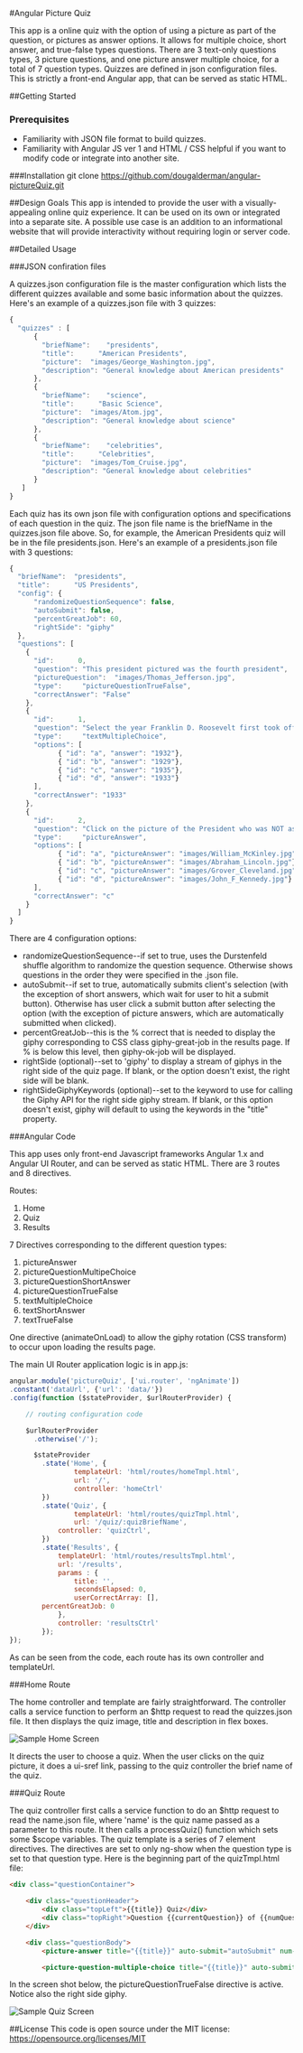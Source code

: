 #Angular Picture Quiz

This app is a online quiz with the option of using a picture as part of the question, or pictures as answer options. It allows for multiple choice, short answer, and true-false types questions. There are 3 text-only questions types, 3 picture questions, and one picture answer multiple choice, for a total of 7 question types. Quizzes are defined in json configuration files. This is strictly a front-end Angular app, that can be served as static HTML.

##Getting Started
### Prerequisites
- Familiarity with JSON file format to build quizzes.
- Familiarity with Angular JS ver 1 and HTML / CSS helpful if you want to modify code or integrate into another site.

###Installation
 git clone https://github.com/dougalderman/angular-pictureQuiz.git

##Design Goals
This app is intended to provide the user with a visually-appealing online quiz experience. It can be used on its own or integrated into a separate site. A possible use case is an addition to an informational website that will provide interactivity without requiring login or server code.

##Detailed Usage

###JSON confiration files

A quizzes.json configuration file is the master configuration which lists the different quizzes available and some basic information about the quizzes. Here's an example of a quizzes.json file with 3 quizzes:

```javascript
{
  "quizzes" : [
      {
        "briefName": 	"presidents",
        "title":      "American Presidents",
        "picture":	"images/George_Washington.jpg",
        "description": "General knowledge about American presidents"
      },
      {
        "briefName": 	"science",
        "title":      "Basic Science",
        "picture":	"images/Atom.jpg",
        "description": "General knowledge about science"
      },
      {
        "briefName": 	"celebrities",
        "title":      "Celebrities",
        "picture":	"images/Tom_Cruise.jpg",
        "description": "General knowledge about celebrities"
      }
   ]
}
```

Each quiz has its own json file with configuration options and specifications of each question in the quiz. The json file name is the briefName in the quizzes.json file above. So, for example, the American Presidents quiz will be in the file presidents.json. Here's an example of a presidents.json file with 3 questions:

```javascript
{
  "briefName": 	"presidents",
  "title":      "US Presidents",
  "config": {
      "randomizeQuestionSequence": false,
      "autoSubmit": false,
      "percentGreatJob": 60,
      "rightSide": "giphy"
  },
  "questions": [
    {
      "id":      0,
      "question": "This president pictured was the fourth president",
	  "pictureQuestion":  "images/Thomas_Jefferson.jpg",
      "type":     "pictureQuestionTrueFalse",
      "correctAnswer": "False"
    },
    {
      "id":      1,
      "question": "Select the year Franklin D. Roosevelt first took office as president",
      "type":     "textMultipleChoice",
	  "options": [
            { "id": "a", "answer": "1932"},
            { "id": "b", "answer": "1929"},
            { "id": "c", "answer": "1935"},
            { "id": "d", "answer": "1933"}
	  ],		
      "correctAnswer": "1933"
    },
    {
      "id":      2,
      "question": "Click on the picture of the President who was NOT assassinated while in office",
      "type":     "pictureAnswer",
	  "options": [
            { "id": "a", "pictureAnswer": "images/William_McKinley.jpg"},
            { "id": "b", "pictureAnswer": "images/Abraham_Lincoln.jpg"},
            { "id": "c", "pictureAnswer": "images/Grover_Cleveland.jpg" },
            { "id": "d", "pictureAnswer": "images/John_F_Kennedy.jpg"}
	  ],		
      "correctAnswer": "c"
    }
  ]
}
```	
    
There are 4 configuration options:

 - randomizeQuestionSequence--if set to true, uses the Durstenfeld  shuffle algorithm to randomize the question sequence. Otherwise shows questions in the order they were specified in the .json file.
 - autoSubmit--if set to true, automatically submits client's selection (with the exception of short answers, which wait for user to hit a submit button). Otherwise has user click a submit button after selecting the option (with the exception of picture answers, which are automatically submitted when clicked).
 - percentGreatJob--this is the % correct that is needed to display the giphy corresponding to CSS class giphy-great-job in the results page. If % is below this level, then giphy-ok-job will be displayed.
 - rightSide (optional)--set to 'giphy' to display a stream of giphys in the right side of the quiz page. If blank, or the option doesn't exist, the right side will be blank.
 - rightSideGiphyKeywords (optional)--set to the keyword to use for calling the Giphy API for the right side giphy stream. If blank, or this option doesn't exist, giphy will default to using the keywords in the "title" property.



###Angular Code

This app uses only front-end Javascript frameworks Angular 1.x and Angular UI Router, and can be served as static HTML. There are 3 routes and 8 directives.

Routes:

 1. Home
 2. Quiz
 3. Results

7 Directives corresponding to the different question types:

 1. pictureAnswer
 2. pictureQuestionMultipeChoice
 3. pictureQuestionShortAnswer
 4. pictureQuestionTrueFalse
 5. textMultipleChoice
 6. textShortAnswer
 7. textTrueFalse

One directive (animateOnLoad) to allow the giphy rotation (CSS transform) to occur upon loading the results page.

The main UI Router application logic is in app.js:

```javascript
angular.module('pictureQuiz', ['ui.router', 'ngAnimate'])
.constant('dataUrl', {'url': 'data/'})
.config(function ($stateProvider, $urlRouterProvider) {

    // routing configuration code

    $urlRouterProvider
      .otherwise('/');

      $stateProvider
  	    .state('Home', {
  			    templateUrl: 'html/routes/homeTmpl.html',
  			    url: '/',
                controller: 'homeCtrl'
  		})
        .state('Quiz', {
  			    templateUrl: 'html/routes/quizTmpl.html',
  			    url: '/quiz/:quizBriefName',
            controller: 'quizCtrl',
        })
        .state('Results', {
            templateUrl: 'html/routes/resultsTmpl.html',
            url: '/results',
            params : {
                title: '',
                secondsElapsed: 0,
                userCorrectArray: [],
		percentGreatJob: 0
            },
            controller: 'resultsCtrl'
        });
});

```
As can be seen from the code, each route has its own controller and templateUrl. 


###Home Route

The home controller and template are fairly straightforward. The controller calls a service function to perform an $http request to read the quizzes.json file. It then displays the quiz image, title and description in flex boxes. 

![Sample Home Screen](https://github.com/dougalderman/angular-pictureQuiz/blob/master/images/Sample_Home_Screen.jpg)

It directs the user to choose a quiz. When the user clicks on the quiz picture, it does a ui-sref link, passing to the quiz controller the brief name of the quiz. 


###Quiz Route

The quiz controller first calls a service function to do an $http request to read the name.json file, where 'name' is the quiz name passed as a parameter to this route. It then calls a processQuiz() function which sets some $scope variables. The quiz template is a series of 7 element directives. The directives are set to only ng-show when the question type is set to that question type. Here is the beginning part of the quizTmpl.html file:

```html
<div class="questionContainer">
    
    <div class="questionHeader">
        <div class="topLeft">{{title}} Quiz</div>
        <div class="topRight">Question {{currentQuestion}} of {{numQuestions}}</div>
    </div>

    <div class="questionBody">
        <picture-answer title="{{title}}" auto-submit="autoSubmit" num-questions="{{numQuestions}}" current-question="{{currentQuestion}}" question-id="questionId" question="{{question}}" options= "options" correct-answer="{{correctAnswer}}" user-correct="userCorrect" user-answered="userAnswered" user-answered-correctly="userAnsweredCorrectly" get-next-question="getNextQuestion()" goto-top = "gotoTop(numPixels)" ng-show="questionType === 'pictureAnswer'"></picture-answer>

        <picture-question-multiple-choice title="{{title}}" auto-submit="autoSubmit" num-questions="{{numQuestions}}" current-question="{{currentQuestion}}" question-id="questionId" question="{{question}}" options= "options" correct-answer="{{correctAnswer}}" picture-question="{{pictureQuestion}}" user-correct="userCorrect" user-answered="userAnswered" user-answered-correctly="userAnsweredCorrectly" get-next-question="getNextQuestion()" border-on="borderOn" goto-top = "gotoTop(numPixels)" ng-show="questionType === 'pictureQuestionMultipleChoice'"></picture-question-multiple-choice>
```

In the screen shot below, the pictureQuestionTrueFalse directive is active. Notice also the right side giphy.

![Sample Quiz Screen](https://github.com/dougalderman/angular-pictureQuiz/blob/master/images/Sample_Quiz_Screen.jpg)


##License
This code is open source under the MIT license:  https://opensource.org/licenses/MIT
